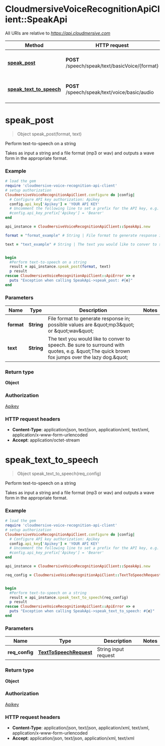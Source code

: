 # CloudmersiveVoiceRecognitionApiClient::SpeakApi

All URIs are relative to *https://api.cloudmersive.com*

Method | HTTP request | Description
------------- | ------------- | -------------
[**speak_post**](SpeakApi.md#speak_post) | **POST** /speech/speak/text/basicVoice/{format} | Perform text-to-speech on a string
[**speak_text_to_speech**](SpeakApi.md#speak_text_to_speech) | **POST** /speech/speak/text/voice/basic/audio | Perform text-to-speech on a string


# **speak_post**
> Object speak_post(format, text)

Perform text-to-speech on a string

Takes as input a string and a file format (mp3 or wav) and outputs a wave form in the appropriate format.

### Example
```ruby
# load the gem
require 'cloudmersive-voice-recognition-api-client'
# setup authorization
CloudmersiveVoiceRecognitionApiClient.configure do |config|
  # Configure API key authorization: Apikey
  config.api_key['Apikey'] = 'YOUR API KEY'
  # Uncomment the following line to set a prefix for the API key, e.g. 'Bearer' (defaults to nil)
  #config.api_key_prefix['Apikey'] = 'Bearer'
end

api_instance = CloudmersiveVoiceRecognitionApiClient::SpeakApi.new

format = "format_example" # String | File format to generate response in; possible values are \"mp3\" or \"wav\"

text = "text_example" # String | The text you would like to conver to speech.  Be sure to surround with quotes, e.g. \"The quick brown fox jumps over the lazy dog.\"


begin
  #Perform text-to-speech on a string
  result = api_instance.speak_post(format, text)
  p result
rescue CloudmersiveVoiceRecognitionApiClient::ApiError => e
  puts "Exception when calling SpeakApi->speak_post: #{e}"
end
```

### Parameters

Name | Type | Description  | Notes
------------- | ------------- | ------------- | -------------
 **format** | **String**| File format to generate response in; possible values are \&quot;mp3\&quot; or \&quot;wav\&quot; | 
 **text** | **String**| The text you would like to conver to speech.  Be sure to surround with quotes, e.g. \&quot;The quick brown fox jumps over the lazy dog.\&quot; | 

### Return type

**Object**

### Authorization

[Apikey](../README.md#Apikey)

### HTTP request headers

 - **Content-Type**: application/json, text/json, application/xml, text/xml, application/x-www-form-urlencoded
 - **Accept**: application/octet-stream



# **speak_text_to_speech**
> Object speak_text_to_speech(req_config)

Perform text-to-speech on a string

Takes as input a string and a file format (mp3 or wav) and outputs a wave form in the appropriate format.

### Example
```ruby
# load the gem
require 'cloudmersive-voice-recognition-api-client'
# setup authorization
CloudmersiveVoiceRecognitionApiClient.configure do |config|
  # Configure API key authorization: Apikey
  config.api_key['Apikey'] = 'YOUR API KEY'
  # Uncomment the following line to set a prefix for the API key, e.g. 'Bearer' (defaults to nil)
  #config.api_key_prefix['Apikey'] = 'Bearer'
end

api_instance = CloudmersiveVoiceRecognitionApiClient::SpeakApi.new

req_config = CloudmersiveVoiceRecognitionApiClient::TextToSpeechRequest.new # TextToSpeechRequest | String input request


begin
  #Perform text-to-speech on a string
  result = api_instance.speak_text_to_speech(req_config)
  p result
rescue CloudmersiveVoiceRecognitionApiClient::ApiError => e
  puts "Exception when calling SpeakApi->speak_text_to_speech: #{e}"
end
```

### Parameters

Name | Type | Description  | Notes
------------- | ------------- | ------------- | -------------
 **req_config** | [**TextToSpeechRequest**](TextToSpeechRequest.md)| String input request | 

### Return type

**Object**

### Authorization

[Apikey](../README.md#Apikey)

### HTTP request headers

 - **Content-Type**: application/json, text/json, application/xml, text/xml, application/x-www-form-urlencoded
 - **Accept**: application/json, text/json, application/xml, text/xml



